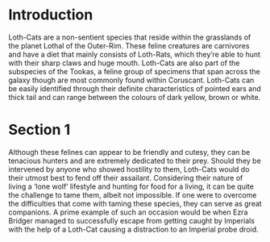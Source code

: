 # Introduction

Loth-Cats are a non-sentient species that reside within the grasslands of the planet Lothal of the Outer-Rim.
These feline creatures are carnivores and have a diet that mainly consists of Loth-Rats, which they’re able to hunt with their sharp claws and huge mouth.
Loth-Cats are also part of the subspecies of the Tookas, a feline group of specimens that span across the galaxy though are most commonly found within Coruscant.
Loth-Cats can be easily identified through their definite characteristics of pointed ears and thick tail and can range between the colours of dark yellow, brown or white.

# Section 1

Although these felines can appear to be friendly and cutesy, they can be tenacious hunters and are extremely dedicated to their prey.
Should they be intervened by anyone who showed hostility to them, Loth-Cats would do their utmost best to fend off their assailant.
Considering their nature of living a ‘lone wolf’ lifestyle and hunting for food for a living, it can be quite the challenge to tame them, albeit not impossible.
If one were to overcome the difficulties that come with taming these species, they can serve as great companions.
A prime example of such an occasion would be when Ezra Bridger managed to successfully escape from getting caught by Imperials with the help of a Loth-Cat causing a distraction to an Imperial probe droid.
